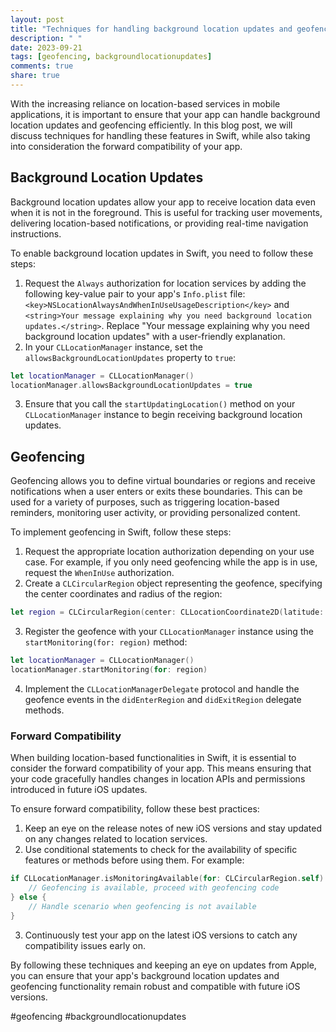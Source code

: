 ```yaml
---
layout: post
title: "Techniques for handling background location updates and geofencing in Swift for forward compatibility"
description: " "
date: 2023-09-21
tags: [geofencing, backgroundlocationupdates]
comments: true
share: true
---
```


With the increasing reliance on location-based services in mobile applications, it is important to ensure that your app can handle background location updates and geofencing efficiently. In this blog post, we will discuss techniques for handling these features in Swift, while also taking into consideration the forward compatibility of your app.

## Background Location Updates

Background location updates allow your app to receive location data even when it is not in the foreground. This is useful for tracking user movements, delivering location-based notifications, or providing real-time navigation instructions.

To enable background location updates in Swift, you need to follow these steps:

1. Request the `Always` authorization for location services by adding the following key-value pair to your app's `Info.plist` file: `<key>NSLocationAlwaysAndWhenInUseUsageDescription</key>` and `<string>Your message explaining why you need background location updates.</string>`. Replace "Your message explaining why you need background location updates" with a user-friendly explanation.
2. In your `CLLocationManager` instance, set the `allowsBackgroundLocationUpdates` property to `true`:

```swift
let locationManager = CLLocationManager()
locationManager.allowsBackgroundLocationUpdates = true
```

3. Ensure that you call the `startUpdatingLocation()` method on your `CLLocationManager` instance to begin receiving background location updates.

## Geofencing

Geofencing allows you to define virtual boundaries or regions and receive notifications when a user enters or exits these boundaries. This can be used for a variety of purposes, such as triggering location-based reminders, monitoring user activity, or providing personalized content.

To implement geofencing in Swift, follow these steps:

1. Request the appropriate location authorization depending on your use case. For example, if you only need geofencing while the app is in use, request the `WhenInUse` authorization.
2. Create a `CLCircularRegion` object representing the geofence, specifying the center coordinates and radius of the region:

```swift
let region = CLCircularRegion(center: CLLocationCoordinate2D(latitude: 37.7749, longitude: -122.4194), radius: 100, identifier: "San Francisco")
```

3. Register the geofence with your `CLLocationManager` instance using the `startMonitoring(for: region)` method:

```swift
let locationManager = CLLocationManager()
locationManager.startMonitoring(for: region)
```

4. Implement the `CLLocationManagerDelegate` protocol and handle the geofence events in the `didEnterRegion` and `didExitRegion` delegate methods.

### Forward Compatibility

When building location-based functionalities in Swift, it is essential to consider the forward compatibility of your app. This means ensuring that your code gracefully handles changes in location APIs and permissions introduced in future iOS updates.

To ensure forward compatibility, follow these best practices:

1. Keep an eye on the release notes of new iOS versions and stay updated on any changes related to location services.
2. Use conditional statements to check for the availability of specific features or methods before using them. For example:

```swift
if CLLocationManager.isMonitoringAvailable(for: CLCircularRegion.self) {
    // Geofencing is available, proceed with geofencing code
} else {
    // Handle scenario when geofencing is not available
}
```

3. Continuously test your app on the latest iOS versions to catch any compatibility issues early on.

By following these techniques and keeping an eye on updates from Apple, you can ensure that your app's background location updates and geofencing functionality remain robust and compatible with future iOS versions.

#geofencing #backgroundlocationupdates